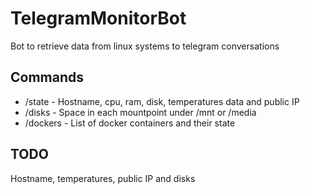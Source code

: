# TelegramMonitorBot
Bot to retrieve data from linux systems to telegram conversations

## Commands

- /state - Hostname, cpu, ram, disk, temperatures data and public IP
- /disks - Space in each mountpoint under /mnt or /media
- /dockers - List of docker containers and their state

## TODO

Hostname, temperatures, public IP and disks
